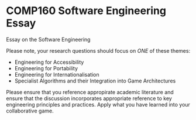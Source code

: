 # COMP160 Software Engineering Essay
Essay on the Software Engineering

Please note, your research questions should focus on *ONE* of these themes:

* Engineering for Accessibility
* Engineering for Portability
* Engineering for Internationalisation
* Specialist Algorithms and their Integration into Game Architectures

Please ensure that you reference appropirate academic literature and ensure that the discussion incorporates appropriate reference to key engineering principles and practices. Apply what you have learned into your collaborative game.
